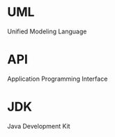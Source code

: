 
# UML

Unified Modeling Language

# API 
Application Programming Interface

# JDK
Java Development Kit
